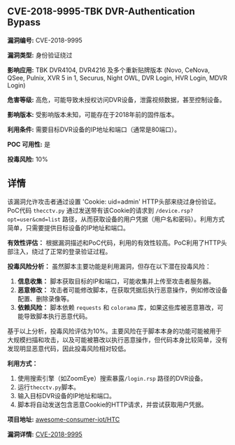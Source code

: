 ## CVE-2018-9995-TBK DVR-Authentication Bypass

**漏洞编号:** CVE-2018-9995

**漏洞类型:** 身份验证绕过

**影响应用:** TBK DVR4104, DVR4216 及多个重新贴牌版本 (Novo, CeNova, QSee, Pulnix, XVR 5 in 1, Securus, Night OWL, DVR Login, HVR Login, MDVR Login)

**危害等级:** 高危，可能导致未授权访问DVR设备，泄露视频数据，甚至控制设备。

**影响版本:** 受影响版本未知，可能存在于2018年前的固件版本。

**利用条件:** 需要目标DVR设备的IP地址和端口（通常是80端口）。

**POC 可用性:** 是

**投毒风险:** 10%

## 详情

该漏洞允许攻击者通过设置 'Cookie: uid=admin' HTTP头部来绕过身份验证。PoC代码 `thecctv.py` 通过发送带有该Cookie的请求到 `/device.rsp?opt=user&cmd=list` 路径，从而获取设备的用户凭据（用户名和密码）。利用方式简单，只需要提供目标设备的IP地址和端口。

**有效性评估：**
根据漏洞描述和PoC代码，利用的有效性较高。PoC利用了HTTP头部注入，绕过了正常的登录验证过程。

**投毒风险分析：**
虽然脚本主要功能是利用漏洞，但存在以下潜在投毒风险：
1. **信息收集：** 脚本获取目标的IP和端口，可能收集并上传至攻击者服务器。
2. **恶意修改：** 攻击者可能修改脚本，在获取凭据后执行恶意操作，例如修改设备配置、删除录像等。
3. **依赖风险：** 脚本依赖 `requests` 和 `colorama` 库，如果这些库被恶意篡改，可能导致脚本执行恶意代码。

基于以上分析，投毒风险评估为10%。主要风险在于脚本本身的功能可能被用于大规模扫描和攻击，以及可能被篡改以执行恶意操作，但代码本身比较简单，没有发现明显恶意代码，因此投毒风险相对较低。

**利用方式：**
1.  使用搜索引擎（如ZoomEye）搜索暴露`/login.rsp` 路径的DVR设备。
2.  运行`thecctv.py`脚本。
3.  输入目标DVR设备的IP地址和端口。
4.  脚本将自动发送包含恶意Cookie的HTTP请求，并尝试获取用户凭据。

**项目地址:** [awesome-consumer-iot/HTC](https://github.com/awesome-consumer-iot/HTC)

**漏洞详情:** [CVE-2018-9995](https://nvd.nist.gov/vuln/detail/CVE-2018-9995)